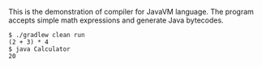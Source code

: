 This is the demonstration of compiler for JavaVM language.
The program accepts simple math expressions and generate Java bytecodes.

```
$ ./gradlew clean run
(2 + 3) * 4
$ java Calculator
20
```
